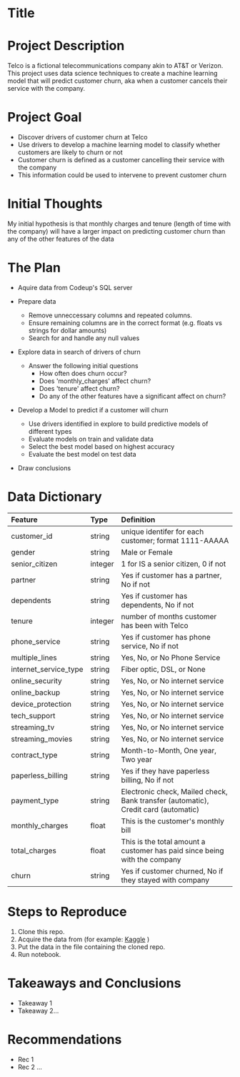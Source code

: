 # Title
 
# Project Description
 
Telco is a fictional telecommunications company akin to AT&T or Verizon. This project uses data science techniques to create a machine learning model that will predict customer churn, aka when a customer cancels their service with the company.
 
# Project Goal
 
* Discover drivers of customer churn at Telco
* Use drivers to develop a machine learning model to classify whether customers are likely to churn or not
* Customer churn is defined as a customer cancelling their service with the company
* This information could be used to intervene to prevent customer churn
 
# Initial Thoughts
 
My initial hypothesis is that monthly charges and tenure (length of time with the company) will have a larger impact on predicting customer churn than any of the other features of the data
 
# The Plan
 
* Aquire data from Codeup's SQL server
 
* Prepare data
   * Remove unneccessary columns and repeated columns.
   * Ensure remaining columns are in the correct format (e.g. floats vs strings for dollar amounts)
   * Search for and handle any null values
 
* Explore data in search of drivers of churn
   * Answer the following initial questions
       * How often does churn occur?
       * Does 'monthly_charges' affect churn?
       * Does 'tenure' affect churn?
       * Do any of the other features have a significant affect on churn?
      
* Develop a Model to predict if a customer will churn
   * Use drivers identified in explore to build predictive models of different types
   * Evaluate models on train and validate data
   * Select the best model based on highest accuracy
   * Evaluate the best model on test data
 
* Draw conclusions
 
# Data Dictionary

| Feature | Type | Definition |
|:--------|:-----|:-----------|
|customer_id|string|unique identifer for each customer; format 1111-AAAAA|
|gender|string|Male or Female|
|senior_citizen|integer|1 for IS a senior citizen, 0 if not|
|partner|string|Yes if customer has a partner, No if not|
|dependents|string|Yes if customer has dependents, No if not|
|tenure|integer|number of months customer has been with Telco|
|phone_service|string|Yes if customer has phone service, No if not|
|multiple_lines|string|Yes, No, or No Phone Service|
|internet_service_type|string|Fiber optic, DSL, or None|
|online_security|string|Yes, No, or No internet service|
|online_backup|string|Yes, No, or No internet service|
|device_protection|string|Yes, No, or No internet service|
|tech_support|string|Yes, No, or No internet service|
|streaming_tv|string|Yes, No, or No internet service|
|streaming_movies|string|Yes, No, or No internet service|
|contract_type|string|Month-to-Month, One year, Two year|
|paperless_billing|string|Yes if they have paperless billing, No if not|
|payment_type|string|Electronic check, Mailed check, Bank transfer (automatic), Credit card (automatic)|
|monthly_charges|float|This is the customer's monthly bill|
|total_charges|float|This is the total amount a customer has paid since being with the company|
|churn|string|Yes if customer churned, No if they stayed with company|

 
# Steps to Reproduce
1) Clone this repo.
2) Acquire the data from (for example: [Kaggle](https://www.kaggle.com/datasnaek/chess) )
3) Put the data in the file containing the cloned repo.
4) Run notebook.
 
# Takeaways and Conclusions
* Takeaway 1
* Takeaway 2...
 
# Recommendations
* Rec 1
* Rec 2 ...
